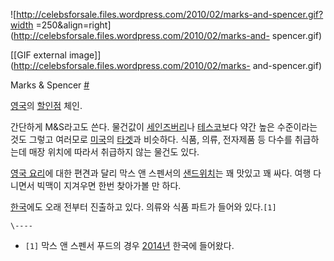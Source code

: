 ![http://celebsforsale.files.wordpress.com/2010/02/marks-and-spencer.gif?width
=250&align=right](http://celebsforsale.files.wordpress.com/2010/02/marks-and-
spencer.gif)

[[GIF external image]](http://celebsforsale.files.wordpress.com/2010/02/marks-
and-spencer.gif)

  
Marks & Spencer [#](http://www.marksandspencer.com/)

[영국](%EC%98%81%EA%B5%AD.md)의 [할인점](%ED%95%A0%EC%9D%B8%EC%A0%90.md) 체인.

간단하게 M&S라고도 쓴다. 물건값이
[세인즈버리](%EC%84%B8%EC%9D%B8%EC%A6%88%EB%B2%84%EB%A6%AC.md)나
[테스코](%ED%85%8C%EC%8A%A4%EC%BD%94.md)보다 약간 높은 수준이라는것도 그렇고 여러모로
[미국](%EB%AF%B8%EA%B5%AD.md)의 [타겟](%ED%83%80%EA%B2%9F.md)과 비슷하다. 식품, 의류,
전자제품 등 다수를 취급하는데 매장 위치에 따라서 취급하지 않는 물건도 있다.

[영국 요리](%EC%98%81%EA%B5%AD%20%EC%9A%94%EB%A6%AC.md)에 대한 편견과 달리 막스 앤 스펜서의
[샌드위치](%EC%83%8C%EB%93%9C%EC%9C%84%EC%B9%98.md)는 꽤 맛있고 꽤 싸다. 여행 다니면서 빅맥이
지겨우면 한번 찾아가볼 만 하다.

[한국](%ED%95%9C%EA%B5%AD.md)에도 오래 전부터 진출하고 있다. 의류와 식품 파트가 들어와 있다.`[1]`

`\----`

  * `[1]` 막스 앤 스펜서 푸드의 경우 [2014년](2014%EB%85%84.md) 한국에 들어왔다.

